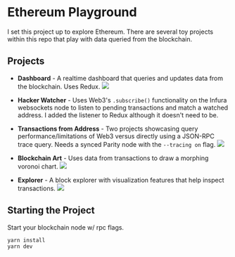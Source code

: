 
# Ethereum Playground
I set this project up to explore Ethereum. There are several toy projects within this repo that play with data queried from the blockchain.

## Projects
- **Dashboard** - A realtime dashboard that queries and updates data from the blockchain. Uses Redux.
![](https://github.com/rodocite/ethereum-playground/blob/master/dashboard.png)

- **Hacker Watcher** - Uses Web3's `.subscribe()` functionality on the Infura websockets node to listen to pending transactions and match a watched address. I added the listener to Redux although it doesn't need to be.

- **Transactions from Address** - Two projects showcasing query performance/limitations of Web3 versus directly using a JSON-RPC trace query. Needs a synced Parity node with the `--tracing on` flag.
![](https://github.com/rodocite/ethereum-playground/blob/master/queries.png)

- **Blockchain Art** - Uses data from transactions to draw a morphing voronoi chart.
![](https://github.com/rodocite/ethereum-playground/blob/master/art.png)

- **Explorer** - A block explorer with visualization features that help inspect transactions.
![](https://github.com/rodocite/ethereum-playground/blob/master/explorer.png)

## Starting the Project
Start your blockchain node w/ rpc flags.

```
yarn install
yarn dev
```